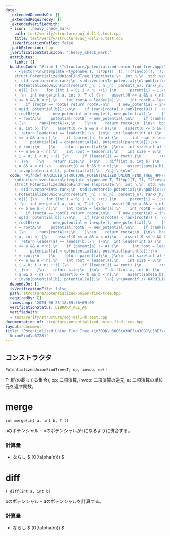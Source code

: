 ```yaml
---
data:
  _extendedDependsOn: []
  _extendedRequiredBy: []
  _extendedVerifiedWith:
  - icon: ':heavy_check_mark:'
    path: test/verify/structure/aoj-dsl1-b.test.cpp
    title: test/verify/structure/aoj-dsl1-b.test.cpp
  _isVerificationFailed: false
  _pathExtension: hpp
  _verificationStatusIcon: ':heavy_check_mark:'
  attributes:
    links: []
  bundledCode: "#line 1 \"structure/potentialized-union-find-tree.hpp\"\n\n\n\n#include\
    \ <vector>\n\ntemplate <typename T, T(*op)(T, T), T(*invop)(T, T), T(*e)()>\n\
    struct PotentializedUnionFindTree {\nprivate:\n  int n;\n  std::vector<int> parent;\n\
    \  std::vector<int> rank;\n  std::vector<T> potential;\n\npublic:\n  explicit\
    \ PotentializedUnionFindTree(int _n) : n(_n), parent(_n), rank(_n, 0), potential(_n,\
    \ e()) {\n    for (int i = 0; i < n; ++i) {\n      parent[i] = i;\n    }\n  }\n\
    \  \n  int merge(int a, int b, T d) {\n    assert(0 <= a && a < n);\n    assert(0\
    \ <= b && b < n);\n    int rootA = leader(a);\n    int rootB = leader(b);\n\n\
    \    if (rootA == rootB) return rootA;\n\n    T new_potential = invop(potential[a],\
    \ op(d, potential[b]));\n\n    if (rank[rootA] < rank[rootB]) {  \n      std::swap(rootA,\
    \ rootB);\n      new_potential = invop(e(), new_potential);\n    }\n\n    parent[rootB]\
    \ = rootA;\n    potential[rootB] = new_potential;\n\n    if (rank[rootA] == rank[rootB])\
    \ {\n      rank[rootA]++;\n    }\n\n    return rootA;\n  }\n\n  bool same(int\
    \ a, int b) {\n    assert(0 <= a && a < n);\n    assert(0 <= b && b < n);\n  \
    \  return leader(a) == leader(b);\n  }\n\n  int leader(int a) {\n    assert(0\
    \ <= a && a < n);\n    if (parent[a] != a) {\n      int root = leader(parent[a]);\n\
    \      potential[a] = op(potential[a], potential[parent[a]]);\n      parent[a]\
    \ = root;\n    }\n    return parent[a];\n  }\n\n  int size(int a) {\n    assert(0\
    \ <= a && a < n);\n    int root = leader(a);\n    int size = 0;\n    for (int\
    \ i = 0; i < n; ++i) {\n      if (leader(i) == root) {\n        ++size;\n    \
    \  }\n    }\n    return size;\n  }\n\n  T diff(int a, int b) {\n    assert(0 <=\
    \ a && a < n);\n    assert(0 <= b && b < n);\n    assert(same(a,b));\n    return\
    \ invop(potential[b], potential[a]);\n  }\n};\n\n\n"
  code: "#ifndef HARUILIB_STRUCTURE_POTENTIALIZED_UNION_FIND_TREE_HPP\n#define HARUILIB_STRUCTURE_POTENTIALIZED_UNION_FIND_TREE_HPP\n\
    \n#include <vector>\n\ntemplate <typename T, T(*op)(T, T), T(*invop)(T, T), T(*e)()>\n\
    struct PotentializedUnionFindTree {\nprivate:\n  int n;\n  std::vector<int> parent;\n\
    \  std::vector<int> rank;\n  std::vector<T> potential;\n\npublic:\n  explicit\
    \ PotentializedUnionFindTree(int _n) : n(_n), parent(_n), rank(_n, 0), potential(_n,\
    \ e()) {\n    for (int i = 0; i < n; ++i) {\n      parent[i] = i;\n    }\n  }\n\
    \  \n  int merge(int a, int b, T d) {\n    assert(0 <= a && a < n);\n    assert(0\
    \ <= b && b < n);\n    int rootA = leader(a);\n    int rootB = leader(b);\n\n\
    \    if (rootA == rootB) return rootA;\n\n    T new_potential = invop(potential[a],\
    \ op(d, potential[b]));\n\n    if (rank[rootA] < rank[rootB]) {  \n      std::swap(rootA,\
    \ rootB);\n      new_potential = invop(e(), new_potential);\n    }\n\n    parent[rootB]\
    \ = rootA;\n    potential[rootB] = new_potential;\n\n    if (rank[rootA] == rank[rootB])\
    \ {\n      rank[rootA]++;\n    }\n\n    return rootA;\n  }\n\n  bool same(int\
    \ a, int b) {\n    assert(0 <= a && a < n);\n    assert(0 <= b && b < n);\n  \
    \  return leader(a) == leader(b);\n  }\n\n  int leader(int a) {\n    assert(0\
    \ <= a && a < n);\n    if (parent[a] != a) {\n      int root = leader(parent[a]);\n\
    \      potential[a] = op(potential[a], potential[parent[a]]);\n      parent[a]\
    \ = root;\n    }\n    return parent[a];\n  }\n\n  int size(int a) {\n    assert(0\
    \ <= a && a < n);\n    int root = leader(a);\n    int size = 0;\n    for (int\
    \ i = 0; i < n; ++i) {\n      if (leader(i) == root) {\n        ++size;\n    \
    \  }\n    }\n    return size;\n  }\n\n  T diff(int a, int b) {\n    assert(0 <=\
    \ a && a < n);\n    assert(0 <= b && b < n);\n    assert(same(a,b));\n    return\
    \ invop(potential[b], potential[a]);\n  }\n};\n\n#endif // HARUILIB_STRUCTURE_POTENTIALIZED_UNION_FIND_TREE_HPP"
  dependsOn: []
  isVerificationFile: false
  path: structure/potentialized-union-find-tree.hpp
  requiredBy: []
  timestamp: '2024-06-28 18:59:56+09:00'
  verificationStatus: LIBRARY_ALL_AC
  verifiedWith:
  - test/verify/structure/aoj-dsl1-b.test.cpp
documentation_of: structure/potentialized-union-find-tree.hpp
layout: document
title: "Potentialized Union Find Tree (\u30DD\u30C6\u30F3\u30B7\u30E3\u30EB\u3064\u304D\
  UnionFind\u6728)"
---
```



## コンストラクタ

```
PotentializedUnionFindTree<T, op, invop, e>()
```
T: 群(の載ってる集合), op: 二項演算, invop: 二項演算の逆元, e: 二項演算の単位元を返す関数。

# merge

```
int merge(int a, int b, T t)
```
aのポテンシャル - bのポテンシャルが`t`になるように併合する。

### 計算量
- ならし $ (O(\alpha(n))) $

# diff 

```
T diff(int a, int b)
```
bのポテンシャル - aのポテンシャルを計算する。


### 計算量
- ならし $ (O(\alpha(n))) $

